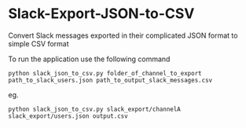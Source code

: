 # Slack-Export-JSON-to-CSV
Convert Slack messages exported in their complicated JSON format to simple CSV format

To run the application use the following command

```shell
python slack_json_to_csv.py folder_of_channel_to_export path_to_slack_users.json path_to_output_slack_messages.csv

```

eg.

```shell
python slack_json_to_csv.py slack_export/channelA slack_export/users.json output.csv
```
